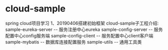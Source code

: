 # cloud-sample
spring cloud项目学习
1、20190406搭建初始框架
cloud-sample子工程介绍:
sample-eureka-server -- 服务注册中心eureka
sample-config-server -- 服务配置中心config服务端
sample-config-client -- 服务配置中心client客户端
sample-mybatis -- 数据库连接配置服务
sample-utils -- 通用工具类
